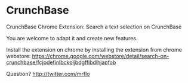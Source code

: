 CrunchBase
==========

CrunchBase Chrome Extension: Search a text selection on CrunchBase

You are welcome to adapt it and create new features.

Install the extension on chrome by installing the extension from chrome webstore: https://chrome.google.com/webstore/detail/search-on-crunchbase/fcjpdefinlbckpljbdgffibdlhjapfob

Question? http://twitter.com/mrflo 
